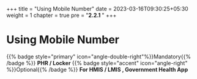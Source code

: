 +++
title = "Using Mobile Number"
date = 2023-03-16T09:30:25+05:30
weight = 1
chapter = true
pre = "<b>2.2.1 </b>"
+++

# Using Mobile Number
{{% badge style="primary" icon="angle-double-right"%}}Mandatory{{% /badge %}} **PHR / Locker**
{{% badge style="accent" icon="angle-right" %}}Optional{{% /badge %}} **For HMIS / LMIS , Government Health App**

